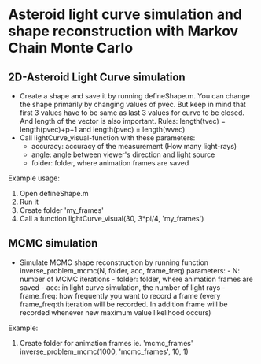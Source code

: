 # Asteroid light curve simulation and shape reconstruction with Markov Chain Monte Carlo


## 2D-Asteroid Light Curve simulation

- Create a shape and save it by running defineShape.m. You can change the shape primarily by changing values of pvec.
  But keep in mind that first 3 values have to be same as last 3 values for curve to be closed. And length of the vector is also important.
  Rules: length(tvec) = length(pvec)+p+1 and length(pvec) = length(wvec)
- Call lightCurve_visual-function with these parameters:  
    - accuracy: accuracy of the measurement (How many light-rays)
    - angle: angle between viewer's direction and light source
    - folder: folder, where animation frames are saved
    
Example usage:
  1. Open defineShape.m
  2. Run it
  3. Create folder 'my_frames'
  4. Call a function lightCurve_visual(30, 3*pi/4, 'my_frames')
  
 ## MCMC simulation
 
 - Simulate MCMC shape reconstruction by running function inverse_problem_mcmc(N, folder, acc, frame_freq)
        parameters:
            - N: number of MCMC iterations
            - folder: folder, where animation frames are saved
            - acc: in light curve simulation, the number of light rays
            - frame_freq: how frequently you want to record a frame 
           (every frame_freq:th iteration will be recorded. In addition frame will
           be recorded whenever new maximum value likelihood occurs)

Example:
  1. Create folder for animation frames ie. 'mcmc_frames'
    inverse_problem_mcmc(1000, 'mcmc_frames', 10, 1)
